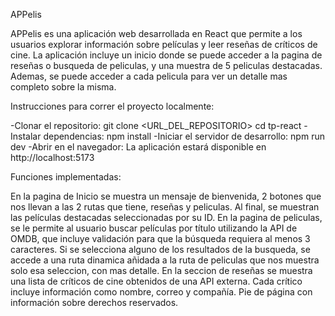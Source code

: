 APPelis

APPelis es una aplicación web desarrollada en React que permite a los usuarios explorar información sobre películas y leer reseñas de críticos de cine. La aplicación incluye un inicio donde se puede acceder a la pagina de reseñas o busqueda de peliculas, y una muestra de 5 peliculas destacadas. Ademas, se puede acceder a cada pelicula para ver un detalle mas completo sobre la misma.

Instrucciones para correr el proyecto localmente:

-Clonar el repositorio:
git clone <URL_DEL_REPOSITORIO>
cd tp-react
-Instalar dependencias: 
npm install
-Iniciar el servidor de desarrollo:
npm run dev
-Abrir en el navegador: 
La aplicación estará disponible en http://localhost:5173


Funciones implementadas:

En la pagina de Inicio se muestra un mensaje de bienvenida, 2 botones que nos llevan a las 2 rutas que tiene, reseñas y peliculas. Al final, se muestran las películas destacadas seleccionadas por su ID.
En la pagina de peliculas, se le permite al usuario buscar películas por título utilizando la API de OMDB, que incluye validación para que la búsqueda requiera al menos 3 caracteres. Si se selecciona alguno de los resultados de la busqueda, se accede a una ruta dinamica añidada a la ruta de peliculas que nos muestra solo esa seleccion, con mas detalle.
En la seccion de reseñas se muestra una lista de críticos de cine obtenidos de una API externa.
Cada crítico incluye información como nombre, correo y compañía.
Pie de página con información sobre derechos reservados.
